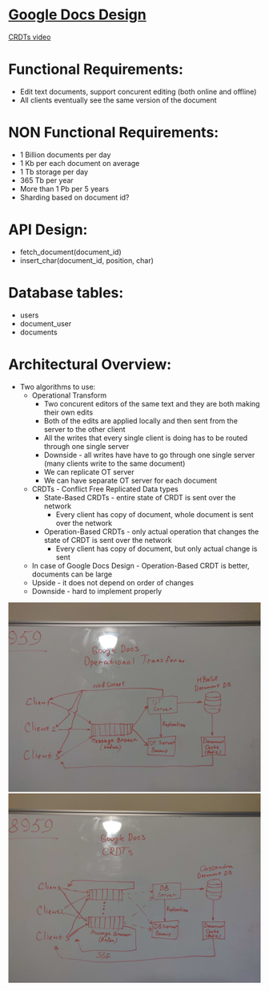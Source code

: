 # [**Google Docs Design**](https://www.youtube.com/watch?v=WXxExjI9FnM)
[CRDTs video](https://www.youtube.com/watch?v=jIR0Ngov7vo)

# Functional Requirements:
* Edit text documents, support concurent editing (both online and offline)
* All clients eventually see the same version of the document 

# NON Functional Requirements:
* 1 Billion documents per day
* 1 Kb per each document on average
* 1 Tb storage per day
* 365 Tb per year
* More than 1 Pb per 5 years
* Sharding based on document id?

# API Design:
* fetch_document(document_id)
* insert_char(document_id, position, char)

# Database tables:
* users
* document_user
* documents

#  Architectural Overview: 
* Two algorithms to use:
    * Operational Transform
        * Two concurent editors of the same text and they are both  making their own edits
        * Both of the edits are applied locally and then sent from the server to the other client
        * All the writes that every single client is doing has to be routed through one single server
        * Downside - all writes have have to go through one single server (many clients write to the same document)
        * We can replicate OT server
        * We can have separate OT server for each document
    * CRDTs - Conflict Free Replicated Data types
        * State-Based CRDTs - entire state of CRDT is sent over the network
            * Every client has copy of document, whole document is sent over the network
        * Operation-Based CRDTs - only actual operation that changes the state of CRDT is sent over the network
            * Every client has copy of document, but only actual change is sent
    * In case of Google Docs Design - Operation-Based CRDT is better, documents can be large
    * Upside - it does not depend on order of changes
    * Downside - hard to implement properly


![This is an image](assets/google_docs_operational_transform.jpg)
![This is an image](assets/google_docs_crdts.jpg)
